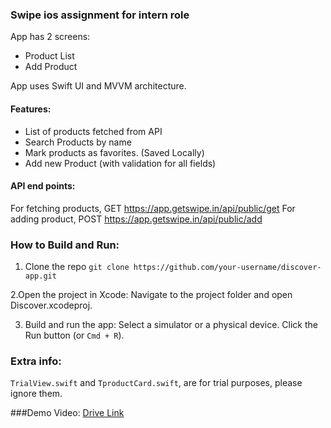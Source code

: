 ### Swipe ios assignment for intern role


App has 2 screens:
- Product List
- Add Product 

App uses Swift UI and MVVM architecture.


#### Features:
- List of products fetched from API
- Search Products by name
- Mark products as favorites. (Saved Locally)
- Add new Product (with validation for all fields)

#### API end points:

For fetching products, GET https://app.getswipe.in/api/public/get
For adding product, POST https://app.getswipe.in/api/public/add


### How to Build and Run:
1. Clone the repo
`git clone https://github.com/your-username/discover-app.git`

2.Open the project in Xcode:
Navigate to the project folder and open Discover.xcodeproj.

3. Build and run the app:
Select a simulator or a physical device.
Click the Run button (or `Cmd + R`).

### Extra info:
`TrialView.swift` and `TproductCard.swift`, are for trial purposes, please ignore them.


###Demo Video:
[Drive Link]([http://example.com](https://drive.google.com/file/d/1ryXVhRY147PmZNMkMP0a7ZoCiGB2c7KH/view?usp=sharing))
